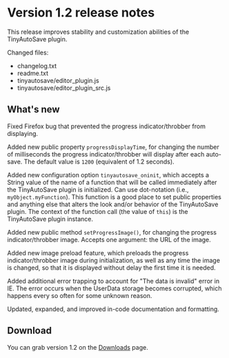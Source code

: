 # Version 1.2 release notes #

This release improves stability and customization abilities of the TinyAutoSave plugin.

Changed files:

  * changelog.txt
  * readme.txt
  * tinyautosave/editor\_plugin.js
  * tinyautosave/editor\_plugin\_src.js

## What's new ##

Fixed Firefox bug that prevented the progress indicator/throbber from displaying.

Added new public property `progressDisplayTime`, for changing the number of milliseconds the progress indicator/throbber will display after each auto-save. The default value is `1200` (equivalent of 1.2 seconds).

Added new configuration option `tinyautosave_oninit`, which accepts a String value of the name of a function that will be called immediately after the TinyAutoSave plugin is initialized. Can use dot-notation (i.e., `myObject.myFunction`). This function is a good place to set public properties and anything else that alters the look and/or behavior of the TinyAutoSave plugin. The context of the function call (the value of `this`) is the TinyAutoSave plugin instance.

Added new public method `setProgressImage()`, for changing the progress indicator/throbber image. Accepts one argument: the URL of the image.

Added new image preload feature, which preloads the progress indicator/throbber image during initialization, as well as any time the image is changed, so that it is displayed without delay the first time it is needed.

Added additional error trapping to account for "The data is invalid" error in IE. The error occurs when the UserData storage becomes corrupted, which happens every so often for some unknown reason.

Updated, expanded, and improved in-code documentation and formatting.

## Download ##

You can grab version 1.2 on the [Downloads](http://code.google.com/p/tinyautosave/downloads/list) page.